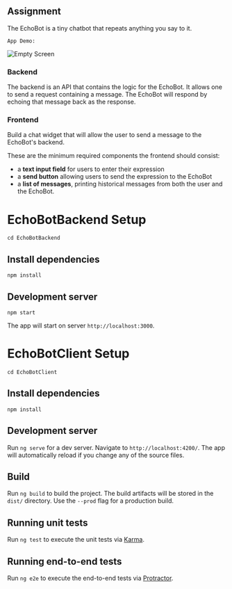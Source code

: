 ## Assignment

The EchoBot is a tiny chatbot that repeats anything you say to it.

```
App Demo:
````
![Empty Screen](/fullstack/echobot.gif "EchoBot")

### Backend

The backend is an API that contains the logic for the EchoBot. It allows one to send a request containing a message. The EchoBot will respond by echoing that message back as the response. 


### Frontend

Build a chat widget that will allow the user to send a message to the EchoBot's backend.

These are the minimum required components the frontend should consist:

- a **text input field** for users to enter their expression
- a **send button** allowing users to send the expression to the EchoBot
- a **list of messages**, printing historical messages from both the user and the EchoBot.


# EchoBotBackend Setup
```
cd EchoBotBackend
```
## Install dependencies
```
npm install
```
## Development server
```
npm start
```
The app will start on server `http://localhost:3000`.

# EchoBotClient Setup
```
cd EchoBotClient
```
## Install dependencies
```
npm install
```

## Development server
Run `ng serve` for a dev server. Navigate to `http://localhost:4200/`. The app will automatically reload if you change any of the source files.

## Build

Run `ng build` to build the project. The build artifacts will be stored in the `dist/` directory. Use the `--prod` flag for a production build.

## Running unit tests

Run `ng test` to execute the unit tests via [Karma](https://karma-runner.github.io).

## Running end-to-end tests

Run `ng e2e` to execute the end-to-end tests via [Protractor](http://www.protractortest.org/).


